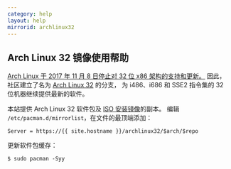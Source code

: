 ```yaml
---
category: help
layout: help
mirrorid: archlinux32
---
```


## Arch Linux 32 镜像使用帮助

[Arch Linux 于 2017 年 11 月 8 日停止对 32 位 x86
架构的支持和更新。](https://archlinux.org/news/the-end-of-i686-support/)
因此，社区建立了名为 [Arch Linux 32](https://archlinux32.org/) 的分支，
为 i486、i686 和 SSE2 指令集的 32 位机器继续提供最新的软件。

本站提供 Arch Linux 32 软件包及 [ISO 安装镜像](/archlinux32/archisos/)的副本。
编辑 `/etc/pacman.d/mirrorlist`，在文件的最顶端添加：

```
Server = https://{{ site.hostname }}/archlinux32/$arch/$repo
```

更新软件包缓存：

```
$ sudo pacman -Syy
```
